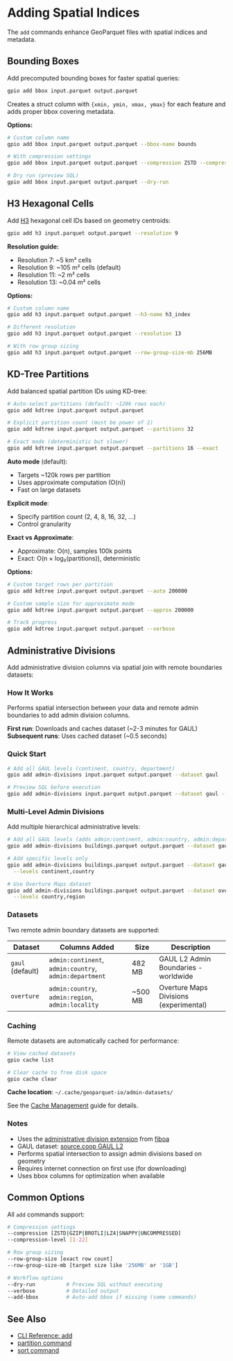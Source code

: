 # Adding Spatial Indices

The `add` commands enhance GeoParquet files with spatial indices and metadata.

## Bounding Boxes

Add precomputed bounding boxes for faster spatial queries:

```bash
gpio add bbox input.parquet output.parquet
```

Creates a struct column with `{xmin, ymin, xmax, ymax}` for each feature and adds proper bbox covering metadata.

**Options:**

```bash
# Custom column name
gpio add bbox input.parquet output.parquet --bbox-name bounds

# With compression settings
gpio add bbox input.parquet output.parquet --compression ZSTD --compression-level 15

# Dry run (preview SQL)
gpio add bbox input.parquet output.parquet --dry-run
```

## H3 Hexagonal Cells

Add [H3](https://h3geo.org/) hexagonal cell IDs based on geometry centroids:

```bash
gpio add h3 input.parquet output.parquet --resolution 9
```

**Resolution guide:**

- Resolution 7: ~5 km² cells
- Resolution 9: ~105 m² cells (default)
- Resolution 11: ~2 m² cells
- Resolution 13: ~0.04 m² cells

**Options:**

```bash
# Custom column name
gpio add h3 input.parquet output.parquet --h3-name h3_index

# Different resolution
gpio add h3 input.parquet output.parquet --resolution 13

# With row group sizing
gpio add h3 input.parquet output.parquet --row-group-size-mb 256MB
```

## KD-Tree Partitions

Add balanced spatial partition IDs using KD-tree:

```bash
# Auto-select partitions (default: ~120k rows each)
gpio add kdtree input.parquet output.parquet

# Explicit partition count (must be power of 2)
gpio add kdtree input.parquet output.parquet --partitions 32

# Exact mode (deterministic but slower)
gpio add kdtree input.parquet output.parquet --partitions 16 --exact
```

**Auto mode** (default):
- Targets ~120k rows per partition
- Uses approximate computation (O(n))
- Fast on large datasets

**Explicit mode**:
- Specify partition count (2, 4, 8, 16, 32, ...)
- Control granularity

**Exact vs Approximate**:
- Approximate: O(n), samples 100k points
- Exact: O(n × log₂(partitions)), deterministic

**Options:**

```bash
# Custom target rows per partition
gpio add kdtree input.parquet output.parquet --auto 200000

# Custom sample size for approximate mode
gpio add kdtree input.parquet output.parquet --approx 200000

# Track progress
gpio add kdtree input.parquet output.parquet --verbose
```

## Administrative Divisions

Add administrative division columns via spatial join with remote boundaries datasets:

### How It Works

Performs spatial intersection between your data and remote admin boundaries to add admin division columns.

**First run**: Downloads and caches dataset (~2-3 minutes for GAUL)
**Subsequent runs**: Uses cached dataset (~0.5 seconds)

### Quick Start

```bash
# Add all GAUL levels (continent, country, department)
gpio add admin-divisions input.parquet output.parquet --dataset gaul

# Preview SQL before execution
gpio add admin-divisions input.parquet output.parquet --dataset gaul --dry-run
```

### Multi-Level Admin Divisions

Add multiple hierarchical administrative levels:

```bash
# Add all GAUL levels (adds admin:continent, admin:country, admin:department)
gpio add admin-divisions buildings.parquet output.parquet --dataset gaul

# Add specific levels only
gpio add admin-divisions buildings.parquet output.parquet --dataset gaul \
  --levels continent,country

# Use Overture Maps dataset
gpio add admin-divisions buildings.parquet output.parquet --dataset overture \
  --levels country,region
```

### Datasets

Two remote admin boundary datasets are supported:

| Dataset | Columns Added | Size | Description |
|---------|--------------|------|-------------|
| `gaul` (default) | `admin:continent`, `admin:country`, `admin:department` | 482 MB | GAUL L2 Admin Boundaries - worldwide |
| `overture` | `admin:country`, `admin:region`, `admin:locality` | ~500 MB | Overture Maps Divisions (experimental) |

### Caching

Remote datasets are automatically cached for performance:

```bash
# View cached datasets
gpio cache list

# Clear cache to free disk space
gpio cache clear
```

**Cache location**: `~/.cache/geoparquet-io/admin-datasets/`

See the [Cache Management](cache.md) guide for details.

### Notes

- Uses the [administrative division extension](https://github.com/fiboa/administrative-division-extension) from [fiboa](https://github.com/fiboa)
- GAUL dataset: [source.coop GAUL L2](https://data.source.coop/nlebovits/gaul-l2-admin/)
- Performs spatial intersection to assign admin divisions based on geometry
- Requires internet connection on first use (for downloading)
- Uses bbox columns for optimization when available

## Common Options

All `add` commands support:

```bash
# Compression settings
--compression [ZSTD|GZIP|BROTLI|LZ4|SNAPPY|UNCOMPRESSED]
--compression-level [1-22]

# Row group sizing
--row-group-size [exact row count]
--row-group-size-mb [target size like '256MB' or '1GB']

# Workflow options
--dry-run          # Preview SQL without executing
--verbose          # Detailed output
--add-bbox         # Auto-add bbox if missing (some commands)
```

## See Also

- [CLI Reference: add](../cli/add.md)
- [partition command](partition.md)
- [sort command](sort.md)
